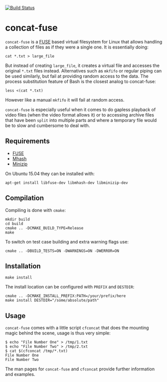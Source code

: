 [![Build Status](https://travis-ci.org/concat-fuse/concat-fuse.svg?branch=master)](https://travis-ci.org/concat-fuse/concat-fuse)

concat-fuse
===========

`concat-fuse` is a [FUSE](http://fuse.sourceforge.net/) based virtual
filesystem for Linux that allows handling a collection of files as if
they were a single one. It is essentially doing:

    cat *.txt > large_file

But instead of creating `large_file`, it creates a virtual file and
accesses the original `*.txt` files instead. Alternatives such as
`mkfifo` or regular piping can be used similarly, but fail at
providing random access to the data. The process substitution feature
of Bash is the closest analog to concat-fuse:

    less <(cat *.txt)

However like a manual `mkfifo` it will fail at random access.

`concat-fuse` is especially useful when it comes to do gapless
playback of video files (when the video format allows it) or to
accessing archive files that have been `split` into multiple parts and
where a temporary file would be to slow and cumbersome to deal with.


Requirements
------------

* [FUSE](http://fuse.sourceforge.net/)
* [Mhash](http://mhash.sourceforge.net/)
* [Minizip](http://www.winimage.com/zLibDll/minizip.html)

On Ubuntu 15.04 they can be installed with:

    apt-get install libfuse-dev libmhash-dev libminizip-dev


Compilation
-----------

Compiling is done with `cmake`:

    mkdir build
    cd build
    cmake .. -DCMAKE_BUILD_TYPE=Release
    make

To switch on test case building and extra warning flags use:

    cmake .. -DBUILD_TESTS=ON -DWARNINGS=ON -DWERROR=ON


Installation
------------

    make install

The install location can be configured with `PREFIX` and `DESTDIR`:

    cmake .. -DCMAKE_INSTALL_PREFIX:PATH=/your/prefix/here
    make install DESTDIR="/some/absolute/path"


Usage
-----

`concat-fuse` comes with a little script `cfconcat` that does the mounting
magic behind the scene, usage is thus very simple:

    $ echo "File Number One" > /tmp/1.txt
    $ echo "File Number Two" > /tmp/2.txt
    $ cat $(cfconcat /tmp/*.txt)
    File Number One
    File Number Two

The man pages for `concat-fuse` and `cfconcat` provide further information
and examples.
